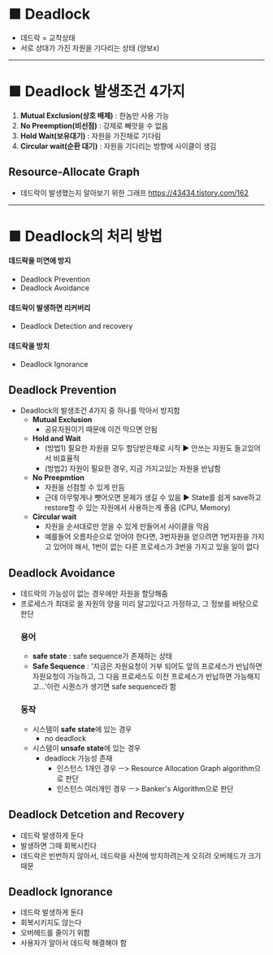 # ■ Deadlock
- 데드락 = 교착상태
- 서로 상대가 가진 자원을 기다리는 상태 (양보x)
---
# ■ Deadlock 발생조건 4가지
1. **Mutual Exclusion(상호 배제)** : 한놈만 사용 가능
2. **No Preemption(비선점)** : 강제로 빼앗을 수 없음
3. **Hold Wait(보유대기)** : 자원을 가진채로 기다림
4. **Circular wait(순환 대기)** : 자원을 기다리는 방향에 사이클이 생김
## Resource-Allocate Graph
- 데드락이 발생했는지 알아보기 위한 그래프
https://43434.tistory.com/162
---
# ■ Deadlock의 처리 방법
#### 데드락을 미연에 방지
- Deadlock Prevention
- Deadlock Avoidance
#### 데드락이 발생하면 리커버리
- Deadlock Detection and recovery
#### 데드락을 방치
- Deadlock Ignorance
## Deadlock Prevention 
- Deadlock의 발생조건 4가지 중 하나를 막아서 방지함
  - **Mutual Exclusion**
    - 공유자원이기 때문에 이건 막으면 안됨
  - **Hold and Wait**
    - (방법1) 필요한 자원을 모두 할당받은채로 시작 ▶ 안쓰는 자원도 들고있어서 비효율적
    - (방법2) 자원이 필요한 경우, 지금 가지고있는 자원을 반납함
  - **No Preepmtion**
    - 자원을 선점할 수 있게 만듬
    - 근데 아무렇게나 뺏어오면 문제가 생길 수 있음 ▶  State를 쉽게 save하고 restore할 수 있는 자원에서 사용하는게 좋음 (CPU, Memory)
  - **Circular wait**
    - 자원을 순서대로만 얻을 수 있게 만들어서 사이클을 막음
    - 예를들어 오름차순으로 얻어야 한다면, 3번자원을 얻으려면 1번자원을 가지고 있어야 해서, 1번이 없는 다른 프로세스가 3번을 가지고 있을 일이 없다
## Deadlock Avoidance 
- 데드락의 가능성이 없는 경우에만 자원을 할당해줌
- 프로세스가 최대로 쓸 자원의 양을 미리 알고있다고 가정하고, 그 정보를 바탕으로 판단
  ### 용어
  - **safe state** :  safe sequence가 존재하는 상태
  - **Safe Sequence** : '지금은 자원요청이 거부 되어도 앞의 프로세스가 반납하면 자원요청이 가능하고, 그 다음 프로세스도 이전 프로세스가 반납하면 가능해지고...'이런 시퀀스가 생기면 safe sequence라 함
  ### 동작
  - 시스템이 **safe state**에 있는 경우
    - no deadlock
  - 시스템이 **unsafe state**에 있는 경우
    - deadlock 가능성 존재
      - 인스턴스 1개인 경우 ㅡ> Resource Allocation Graph algorithm으로 판단
      - 인스턴스 여러개인 경우 ㅡ> Banker's Algorithm으로 판단
## Deadlock Detcetion and Recovery
- 데드락 발생하게 둔다
- 발생하면 그때 회복시킨다
- 데드락은 빈번하지 않아서, 데드락을 사전에 방지하려는게 오히려 오버헤드가 크기 때문
## Deadlock Ignorance
- 데드락 발생하게 둔다
- 회복시키지도 않는다
- 오버헤드를 줄이기 위함
- 사용자가 알아서 데드락 해결해야 함
